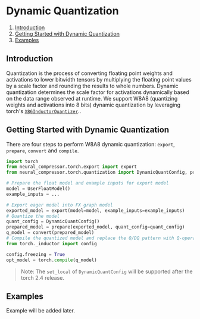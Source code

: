 Dynamic Quantization
===============

1. [Introduction](#introduction)
2. [Getting Started with Dynamic Quantization](#Getting-Started-with-Dynamic-Quantization)
4. [Examples](#examples)


## Introduction
Quantization is the process of converting floating point weights and activations to lower bitwidth tensors by multiplying the floating point values by a scale factor and rounding the results to whole numbers. Dynamic quantization determines the scale factor for activations dynamically based on the data range observed at runtime. We support W8A8 (quantizing weights and activations into 8 bits) dynamic quantization by leveraging torch's [`X86InductorQuantizer`](https://pytorch.org/tutorials/prototype/pt2e_quant_x86_inductor.html?highlight=x86inductorquantizer)..


## Getting Started with Dynamic Quantization
There are four steps to perform W8A8 dynamic quantization: `export`, `prepare`, `convert` and `compile`.

```python
import torch
from neural_compressor.torch.export import export
from neural_compressor.torch.quantization import DynamicQuantConfig, prepare, convert

# Prepare the float model and example inputs for export model
model = UserFloatModel()
example_inputs = ...

# Export eager model into FX graph model
exported_model = export(model=model, example_inputs=example_inputs)
# Quantize the model
quant_config = DynamicQuantConfig()
prepared_model = prepare(exported_model, quant_config=quant_config)
q_model = convert(prepared_model)
# Compile the quantized model and replace the Q/DQ pattern with Q-operator
from torch._inductor import config

config.freezing = True
opt_model = torch.compile(q_model)
```

> Note: The `set_local` of `DynamicQuantConfig` will be supported after the torch 2.4 release.


## Examples
Example will be added later.
